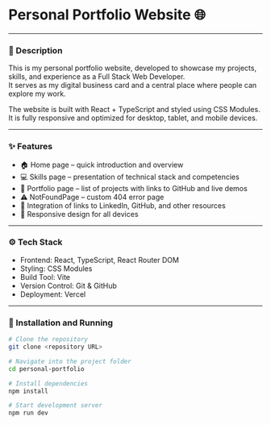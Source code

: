 # Personal Portfolio Website 🌐

---

### 📌 Description
This is my personal portfolio website, developed to showcase my projects, skills, and experience as a Full Stack Web Developer.  
It serves as my digital business card and a central place where people can explore my work.  

The website is built with React + TypeScript and styled using CSS Modules. It is fully responsive and optimized for desktop, tablet, and mobile devices.  

---

### ✨ Features
- 🏠 Home page – quick introduction and overview  
- 💻 Skills page – presentation of technical stack and competencies  
- 📂 Portfolio page – list of projects with links to GitHub and live demos  
- ⚠️ NotFoundPage – custom 404 error page  
- 🔗 Integration of links to LinkedIn, GitHub, and other resources  
- 📱 Responsive design for all devices  

---

### ⚙️ Tech Stack
- Frontend: React, TypeScript, React Router DOM  
- Styling: CSS Modules  
- Build Tool: Vite  
- Version Control: Git & GitHub  
- Deployment: Vercel  

---

### 🚀 Installation and Running
```bash
# Clone the repository
git clone <repository URL>

# Navigate into the project folder
cd personal-portfolio

# Install dependencies
npm install

# Start development server
npm run dev

